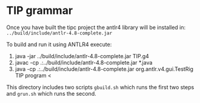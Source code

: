 # TIP grammar

Once you have built the tipc project the antlr4 library will be installed in:
`../build/include/antlr-4.8-complete.jar`

To build and run it using ANTLR4 execute:
 1. java -jar ../build/include/antlr-4.8-complete.jar  TIP.g4 
 1. javac -cp .:../build/include/antlr-4.8-complete.jar *.java
 1. java -cp .:../build/include/antlr-4.8-complete.jar org.antlr.v4.gui.TestRig TIP program < <a TIP program>

This directory includes two scripts `gbuild.sh` which runs the first two steps and `grun.sh` which runs the second.
